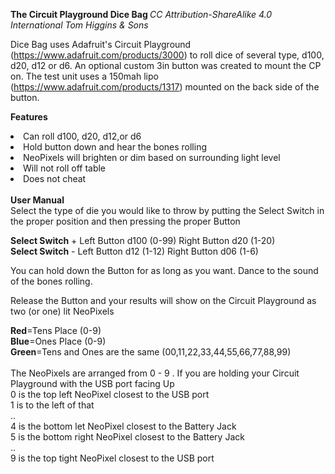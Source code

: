 <b>The Circuit Playground Dice Bag </b>
<i>CC Attribution-ShareAlike 4.0 International Tom Higgins & Sons </i>

Dice Bag uses Adafruit's Circuit Playground (https://www.adafruit.com/products/3000) to
roll dice of several type, d100, d20, d12 or d6. 
An optional custom 3in button was created to mount the CP on. The test unit uses a 150mah lipo 
(https://www.adafruit.com/products/1317) mounted on the back side of the button. 

<b>Features</b>
<li> Can roll d100, d20, d12,or d6
<li> Hold button down and hear the bones rolling
<li> NeoPixels will brighten or dim based on surrounding light level
<li> Will not roll off table 
<li> Does not cheat
<br><br>
<b>User Manual</b><br>
Select the type of die you would like to throw by putting the Select Switch in the proper position 
and then  pressing the proper Button

<b>Select Switch</b>  +    Left Button d100 (0-99)       Right Button d20 (1-20)  
<b>Select Switch</b>  -    Left Button  d12 (1-12)       Right Button d06 (1-6)  

You can hold down the Button for as long as you want. Dance to the sound of the bones rolling. 

Release the Button and your results will show on the Circuit Playground as two (or one) lit NeoPixels

<b>Red</b>=Tens Place (0-9)<br>
<b>Blue</b>=Ones Place (0-9)<br>
<b>Green</b>=Tens and Ones are the same (00,11,22,33,44,55,66,77,88,99)<br>
<br>
The NeoPixels are arranged from 0 - 9 . If you are holding your Circuit Playground with the USB port facing Up<br>
0 is the top left NeoPixel closest to the USB port<br>
1 is to the left of that<br>
..<br>
4 is the bottom let NeoPixel closest to the Battery Jack<br>
5 is the bottom right NeoPixel closest to the Battery Jack<br>
..<br>
9 is the top tight NeoPixel closest to the USB port<br>

